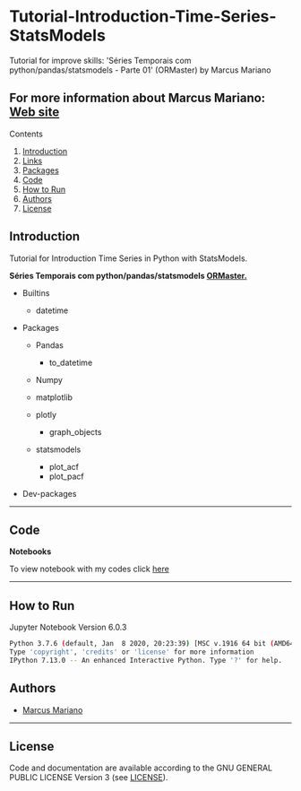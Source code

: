 # Tutorial-Introduction-Time-Series-StatsModels

Tutorial for improve skills: 'Séries Temporais com python/pandas/statsmodels - Parte 01' (ORMaster) by Marcus Mariano


**For more information about Marcus Mariano: [Web site](https://marcusmariano.github.io/mmariano/)**  
---


Contents 


1. [Introduction](#introduction)
1. [Links](#links)
1. [Packages](#packages)
1. [Code](#code)
1. [How to Run](#how-to-run)
1. [Authors](#authors)
1. [License](#license)

## Introduction

Tutorial for Introduction Time Series in Python with StatsModels.

**Séries Temporais com python/pandas/statsmodels [ORMaster.](https://www.youtube.com/playlist?list=PL5fQ3JoS0SZscDaHgXahtx632NMnq5RR-)**

- Builtins
    - datetime

- Packages
    - Pandas
        - to_datetime
    - Numpy
    - matplotlib
    - plotly
        - graph_objects

    - statsmodels 
        - plot_acf
        - plot_pacf


- Dev-packages

---

## Code
__Notebooks__

To view notebook with my codes click [here](https://github.com/Data-Science-Python-Marcus-Mariano/Tutorial-Introduction-Time-Series-StatsModels)


---

## How to Run

Jupyter Notebook Version 6.0.3  
```sh
Python 3.7.6 (default, Jan  8 2020, 20:23:39) [MSC v.1916 64 bit (AMD64)]
Type 'copyright', 'credits' or 'license' for more information
IPython 7.13.0 -- An enhanced Interactive Python. Type '?' for help.

```

## Authors

* [Marcus Mariano](https://marcusmariano.github.io/mmariano/)

---


## License

Code and documentation are available according to the GNU GENERAL PUBLIC LICENSE Version 3 (see [LICENSE](https://www.gnu.org/licenses/gpl.html)).
